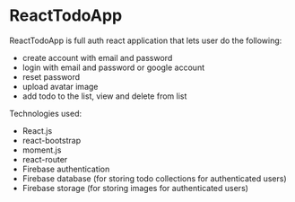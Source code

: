# ReactTodoApp

ReactTodoApp is full auth react application that lets user do the following:

- create account with email and password
- login with email and password or google account
- reset password
- upload avatar image
- add todo to the list, view and delete from list

Technologies used:

- React.js
- react-bootstrap
- moment.js
- react-router
- Firebase authentication
- Firebase database (for storing todo collections for authenticated users)
- Firebase storage (for storing images for authenticated users)
